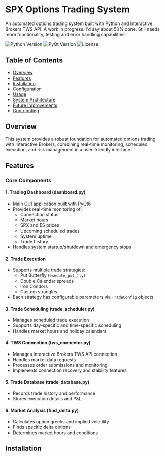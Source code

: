 # SPX Options Trading System

An automated options trading system built with Python and Interactive Brokers TWS API. A work in progress. I'd say about 50% done. Still needs more functionality, testing and error handling capabilities.

![Python Version](https://img.shields.io/badge/python-3.8%2B-blue)
![PyQt Version](https://img.shields.io/badge/PyQt-6.0%2B-green)
![License](https://img.shields.io/badge/license-MIT-blue)

## Table of Contents
- [Overview](#overview)
- [Features](#features)
- [Installation](#installation)
- [Configuration](#configuration)
- [Usage](#usage)
- [System Architecture](#system-architecture)
- [Future Improvements](#future-improvements)
- [Contributing](#contributing)

## Overview

This system provides a robust foundation for automated options trading with Interactive Brokers, combining real-time monitoring, scheduled execution, and risk management in a user-friendly interface.

## Features

### Core Components

#### 1. Trading Dashboard (dashboard.py)
- Main GUI application built with PyQt6
- Provides real-time monitoring of:
  - Connection status
  - Market hours
  - SPX and ES prices
  - Upcoming scheduled trades
  - System uptime
  - Trade history
- Handles system startup/shutdown and emergency stops

#### 2. Trade Execution
- Supports multiple trade strategies:
  - Put Butterfly (`execute_put_fly`)
  - Double Calendar spreads
  - Iron Condors
  - Custom strangles
- Each strategy has configurable parameters via `TradeConfig` objects

#### 3. Trade Scheduling (trade_scheduler.py)
- Manages scheduled trade execution
- Supports day-specific and time-specific scheduling
- Handles market hours and holiday calendars

#### 4. TWS Connection (tws_connector.py)
- Manages Interactive Brokers TWS API connection
- Handles market data requests
- Processes order submissions and monitoring
- Implements connection recovery and stability features

#### 5. Trade Database (trade_database.py)
- Records trade history and performance
- Stores execution details and P&L

#### 6. Market Analysis (find_delta.py)
- Calculates option greeks and implied volatility
- Finds specific delta options
- Determines market hours and conditions

## Installation
